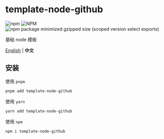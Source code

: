 # template-node-github

![npm](https://img.shields.io/npm/v/template-node-github) ![NPM](https://img.shields.io/npm/l/template-node-github) ![npm package minimized gzipped size (scoped version select exports)](https://img.shields.io/bundlejs/size/template-node-github)

基础 node 模板

[English](./README.md) | **中文**

## 安装

使用 `pnpm`

```bash
pnpm add template-node-github
```

使用 `yarn`

```bash
yarn add template-node-github
```

使用 `npm`

```bash
npm i template-node-github
```